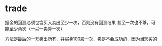 # trade

据金的回测必须包含买入卖出至少一次，否则没有回测结果
  甚至一次也不够，可能至少两次（一买一卖算一次）

方法是最后的一天卖出所有，并买卖100股一次，卖是不会成功的，因为当天买的


